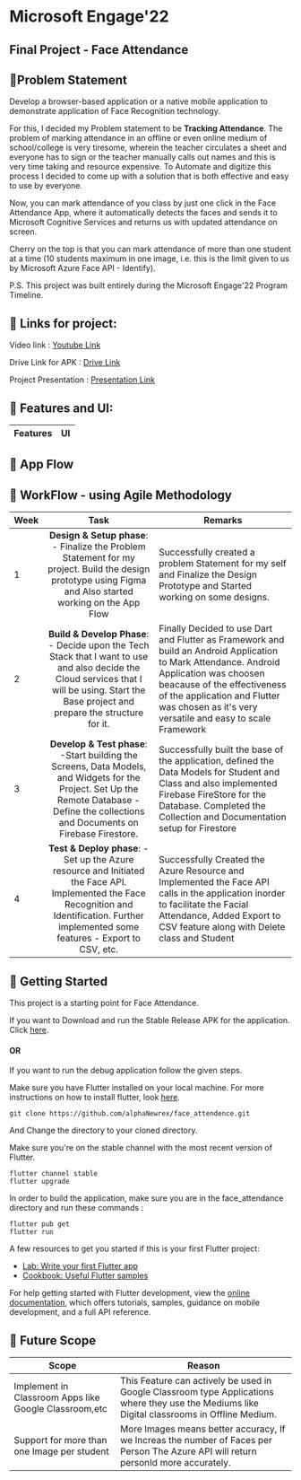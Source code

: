 # Microsoft Engage'22
## Final Project - Face Attendance
## 🚩Problem Statement 
Develop a browser-based
application or a native mobile
application to demonstrate 
application of Face Recognition 
technology.

For this, I decided my Problem statement to be **Tracking Attendance**.
The problem of marking attendance in an offline or even online medium of school/college is very tiresome, wherein the teacher circulates a sheet and everyone has to sign or the teacher manually calls out names and this is very time taking and resource expensive.
To Automate and digitize this process I decided to come up with a solution that is both effective and easy to use by everyone.

Now, you can mark attendance of you class by just one click in the Face Attendance App, where it automatically detects the faces and sends it to Microsoft Cognitive Services and returns us with updated attendance on screen.

Cherry on the top is that you can mark attendance of more than one student at a time (10 students maximum in one image, i.e. this is the limit given to us by Microsoft Azure Face API - Identify).


P.S. This project was built entirely during the Microsoft Engage'22 Program Timeline.

## 🔗 Links for project:
 Video link : [Youtube Link]()  
 
 Drive Link for APK : [Drive Link]()
 
 Project Presentation : [Presentation Link]()

## 🚩 Features and UI: 
Features | UI
------------ | -------------


## 🚩 App Flow

## 🚩 WorkFlow - using Agile Methodology

| Week | Task |  Remarks |
|------|:----:|---------|
| 1    | **Design & Setup phase**: - Finalize the Problem Statement for my project. Build the design prototype using Figma and Also started working on the App Flow |   Successfully created a problem Statement for my self and Finalize the Design Prototype and Started working on some designs.            |
| 2    | **Build & Develop Phase**: - Decide upon the Tech Stack that I want to use and also decide the Cloud services that I will be using. Start the Base project and prepare the structure for it.| Finally Decided to use Dart and Flutter as Framework and build an Android Application to Mark Attendance. Android Application was choosen beacause of the effectiveness of the application and Flutter was chosen as it's very versatile and easy to scale Framework|
| 3    | **Develop & Test phase**: -Start building the Screens, Data Models, and Widgets for the Project. Set Up the Remote Database - Define the collections and Documents on Firebase Firestore.  | Successfully built the base of the application, defined the Data Models for Student and Class and also implemented Firebase FireStore for the Database. Completed the Collection and Documentation setup for Firestore |
| 4    | **Test & Deploy phase**: - Set up the Azure resource and Initiated the Face API. Implemented the Face Recognition and Identification. Further implemented some features - Export to CSV, etc.| Successfully Created the Azure Resource and Implemented the Face API calls in the application inorder to facilitate the Facial Attendance, Added Export to CSV feature along with Delete class and Student|

## 🚩 Getting Started

This project is a starting point for Face Attendance.

If you want to Download and run the Stable Release APK for the application. Click [here]().

#### OR 
If you want to run the debug application follow the given steps.

Make sure you have Flutter installed on your local machine. For more instructions on how to install flutter, look [here](https://flutter.io/docs/get-started/install).
```
git clone https://github.com/alphaNewrex/face_attendence.git
```
And Change the directory to your cloned directory.


Make sure you're on the stable channel with the most recent version of Flutter.

```
flutter channel stable
flutter upgrade
```

In order to build the application, make sure you are in the face_attendance directory and run these commands :
```
flutter pub get
flutter run
```


A few resources to get you started if this is your first Flutter project:

- [Lab: Write your first Flutter app](https://docs.flutter.dev/get-started/codelab)
- [Cookbook: Useful Flutter samples](https://docs.flutter.dev/cookbook)

For help getting started with Flutter development, view the
[online documentation](https://docs.flutter.dev/), which offers tutorials,
samples, guidance on mobile development, and a full API reference.


## 🚩 Future  Scope

Scope | Reason
------------ | -------------
Implement in Classroom Apps like Google Classroom,etc| This Feature can actively be used in Google Classroom type Applications where they use the Mediums like Digital classrooms in Offline Medium.
Support for more than one Image per student | More Images means better accuracy, If we Increas the number of Faces per Person The Azure API will return personId more accurately.

